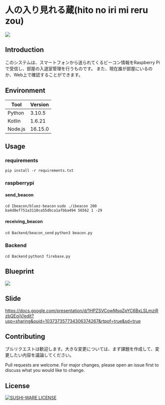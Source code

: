 
# 人の入り見れる蔵(hito no iri mi reru zou)

![](https://i.imgur.com/UxpA2Gz.png)

## Introduction

このシステムは、スマートフォンから送られてくるビーコン情報をRaspberry Piで受信し、部屋の入退室管理を行うものです。
また、現在誰が部屋にいるのか、Web上で確認することができます。

## Environment

| Tool    | Version  |
| ------- | -------- |
| Python  | 3.10.5   |
| Kotlin        |  1.6.21        |
| Node.js | 16.15.0 |

## Usage

### requirements

``` pip install -r requirements.txt ```

### raspberrypi

#### send_beacon

``` cd Ibeacon/bluez-beacon ```
```sudo ./ibeacon 200 ba4d8ef751a3110ca55dbca1afbba494 56562 1 -29```

#### receiving_beacon

``` cd Backend/beacon_send ```
``` python3 beacon.py ```

### Backend

```cd Backend```
``` python3 firebase.py ```

## Blueprint

![](https://i.imgur.com/ivNt2UX.png)

## Slide

https://docs.google.com/presentation/d/1HPZSVCowMsqZpYC6BxLSLmziRzbQEojV/edit?usp=sharing&ouid=103737357734306374267&rtpof=true&sd=true

## Contributing

プルリクエストは歓迎します。大きな変更については、まず課題を作成して、変更したい内容を議論してください。

Pull requests are welcome. For major changes, please open an issue first to discuss what you would like to change.

## License

[![SUSHI-WARE LICENSE](https://img.shields.io/badge/license-SUSHI--WARE%F0%9F%8D%A3-blue.svg)](https://github.com/MakeNowJust/sushi-ware)
